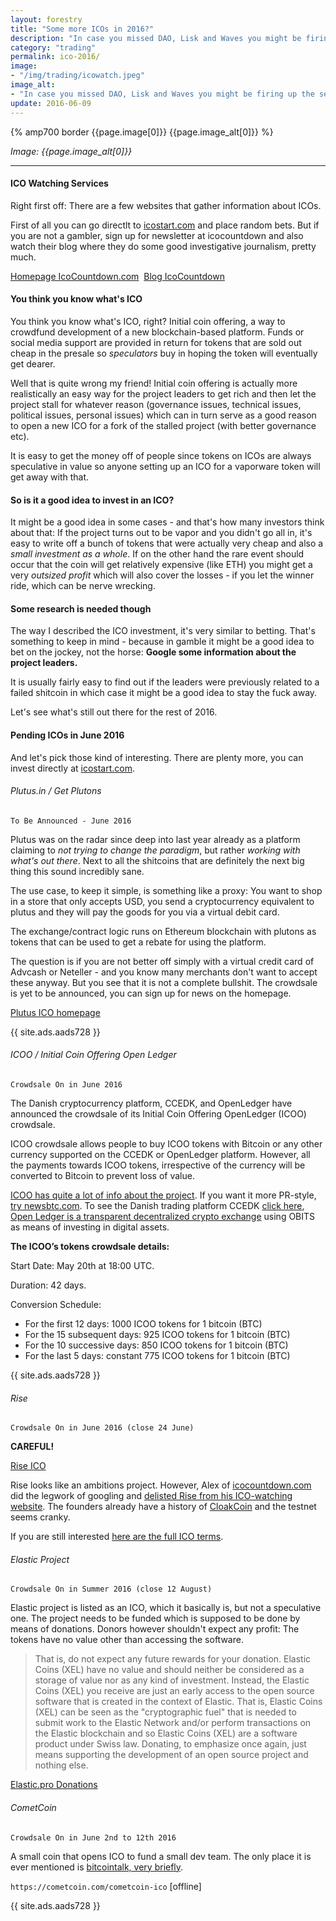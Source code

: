 ```yaml
---
layout: forestry
title: "Some more ICOs in 2016?"
description: "In case you missed DAO, Lisk and Waves you might be firing up the search engines in the mighty state of FOMO. Well, there is not much to miss this year."
category: "trading"
permalink: ico-2016/
image:
- "/img/trading/icowatch.jpeg"
image_alt:
- "In case you missed DAO, Lisk and Waves you might be firing up the search engines in the mighty state of FOMO. Well, there is not much to miss this year."
update: 2016-06-09
---
```


{% amp700 border {{page.image[0]}} {{page.image_alt[0]}} %}

_Image: {{page.image_alt[0]}}_

________________________


#### ICO Watching Services

Right first off: There are a few websites that gather information about ICOs.

First of all you can go directlt to [icostart.com](http://icostart.com) and place random bets. But if you are not a gambler, sign up for newsletter at icocountdown and also watch their blog where they do some good investigative journalism, pretty much.

<a href="http://www.icocountdown.com/" class="button">Homepage IcoCountdown.com</a>&nbsp;&nbsp;<a  href="https://medium.com/@icocountdown/" class="button">Blog IcoCountdown</a>

#### You think you know what's ICO

You think you know what's ICO, right? Initial coin offering, a way to crowdfund development of a new blockchain-based platform. Funds or social media support are provided in return for tokens that are sold out cheap in the presale so *speculators* buy in hoping the token will eventually get dearer.

Well that is quite wrong my friend! Initial coin offering is actually more realistically an easy way for the project leaders to get rich and then let the project stall for whatever reason (governance issues, technical issues, political issues, personal issues) which can in turn serve as a good reason to open a new ICO for a fork of the stalled project (with better governance etc).

It is easy to get the money off of people since tokens on ICOs are always speculative in value so anyone setting up an ICO for a vaporware token will get away with that.

#### So is it a good idea to invest in an ICO?

It might be a good idea in some cases - and that's how many investors think about that: If the project turns out to be vapor and you didn't go all in, it's easy to write off a bunch of tokens that were actually very cheap and also a *small investment as a whole*. If on the other hand the rare event should occur that the coin will get relatively expensive (like ETH) you might get a very *outsized profit* which will also cover the losses - if you let the winner ride, which can be nerve wrecking.

#### Some research is needed though

The way I described the ICO investment, it's very similar to betting. That's something to keep in mind - because in gamble it might be a good idea to bet on the jockey, not the horse: **Google some information about the project leaders.**

It is usually fairly easy to find out if the leaders were previously related to a failed shitcoin in which case it might be a good idea to stay the fuck away.

Let's see what's still out there for the rest of 2016.

#### Pending ICOs in June 2016

And let's pick those kind of interesting. There are plenty more, you can invest directly at [icostart.com](https://www.icostart.com/).

###### Plutus.in / Get Plutons

`To Be Announced - June 2016`

Plutus was on the radar since deep into last year already as a platform claiming to *not trying to change the paradigm*, but rather *working with what's out there*. Next to all the shitcoins that are definitely the next big thing this sound incredibly sane.

The use case, to keep it simple, is something like a proxy: You want to shop in a store that only accepts USD, you send a cryptocurrency equivalent to plutus and they will pay the goods for you via a virtual debit card.

The exchange/contract logic runs on Ethereum blockchain with plutons as tokens that can be used to get a rebate for using the platform.

The question is if you are not better off simply with a virtual credit card of Advcash or Neteller - and you know many merchants don't want to accept these anyway. But you see that it is not a complete bullshit. The crowdsale is yet to be announced, you can sign up for news on the homepage.  

[Plutus ICO homepage](https://getplutons.plutus.it/)

{{ site.ads.aads728 }}


###### ICOO / Initial Coin Offering Open Ledger

`Crowdsale On in June 2016`

The Danish cryptocurrency platform, CCEDK, and OpenLedger have announced the crowdsale of its Initial Coin Offering OpenLedger (ICOO) crowdsale.

ICOO crowdsale allows people to buy ICOO tokens with Bitcoin or any other currency supported on the CCEDK or OpenLedger platform. However, all the payments towards ICOO tokens, irrespective of the currency will be converted to Bitcoin to prevent loss of value.

[ICOO has quite a lot of info about the project](https://www.icoo.io/). If you want it more PR-style, [try newsbtc.com](http://www.newsbtc.com/2016/05/25/initial-coin-offering-openledger-icoo/). To see the Danish trading platform CCEDK [click here](https://www.ccedk.com/), [Open Ledger is a transparent decentralized crypto exchange](https://www.openledger.info/) using OBITS as means of investing in digital assets.

**The ICOO’s tokens crowdsale details:**

Start Date: May 20th at 18:00 UTC.

Duration: 42 days.

Conversion Schedule:

* For the first 12 days: 1000 ICOO tokens for 1 bitcoin (BTC)
* For the 15 subsequent days: 925 ICOO tokens for 1 bitcoin (BTC)
* For the 10 successive days: 850 ICOO tokens for 1 bitcoin (BTC)
* For the last 5 days: constant 775 ICOO tokens for 1 bitcoin (BTC)

{{ site.ads.aads728 }}


###### Rise

`Crowdsale On in June 2016 (close 24 June)`

**CAREFUL!**

[Rise ICO](https://rise.vision/ico)

Rise looks like an ambitions project. However, Alex of [icocountdown.com](http://icocountdown.com) did the legwork of googling and [delisted Rise from his ICO-watching website](https://medium.com/@icocountdown/why-has-rise-been-delisted-from-icocountdown-com-2907e956d5a4#.g81o85j0g). The founders already have a history of [CloakCoin](http://cointelegraph.com/news/cloakcoin-we-had-to-do-everything-from-scratch-only-the-name-has-stuck) and the testnet seems cranky.

If you are still interested [here are the full ICO terms](https://rise.vision/blog/post/ico-terms).


###### Elastic Project

`Crowdsale On in Summer 2016 (close 12 August)`

Elastic project is listed as an ICO, which it basically is, but not a speculative one. The project needs to be funded which is supposed to be done by means of donations. Donors however shouldn't expect any profit: The tokens have no value other than accessing the software.

>  That is, do not expect any future rewards for your donation. Elastic Coins (XEL) have no value and should neither be considered as a storage of value nor as any kind of investment. Instead, the Elastic Coins (XEL) you receive are just an early access to the open source software that is created in the context of Elastic. That is, Elastic Coins (XEL) can be seen as the "cryptographic fuel" that is needed to submit work to the Elastic Network and/or perform transactions on the Elastic blockchain and so Elastic Coins (XEL) are a software product under Swiss law. Donating, to emphasize once again, just means supporting the development of an open source project and nothing else.

[Elastic.pro Donations](http://www.elastic.pro/donations)

###### CometCoin

`Crowdsale On in June 2nd to 12th 2016`

A small coin that opens ICO to fund a small dev team. The only place it is ever mentioned is [bitcointalk, very briefly](https://bitcointalk.org/index.php?topic=1501173.0).

`https://cometcoin.com/cometcoin-ico` [offline]

{{ site.ads.aads728 }}
